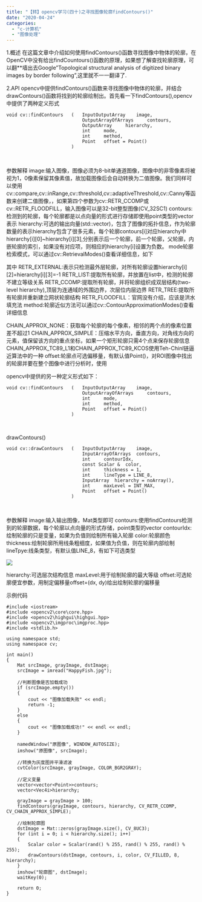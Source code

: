 ```yaml
---
title: "【转】opencv学习(四十)之寻找图像轮廓findContours()"
date: "2020-04-24"
categories: 
  - "c-计算机"
  - "图像处理"
---
```


1.概述 在这篇文章中介绍如何使用findContours()函数寻找图像中物体的轮廓，在OpenCV中没有给出findCountours()函数的原理，如果想了解查找轮廓原理，可以翻\*\*墙出去Google”Topological structural analysis of digitized binary images by border following”,这里就不一一翻译了.

2.API opencv中提供findContours()函数来寻找图像中物体的轮廓，并结合drawContours()函数将找到的轮廓绘制出。首先看一下findContours(),opencv中提供了两种定义形式

```
void cv::findContours   (   InputOutputArray    image,
                            OutputArrayOfArrays     contours,
                            OutputArray     hierarchy,
                            int     mode,
                            int     method,
                            Point   offset = Point() 
                        )   

```

 

参数解释 image:输入图像，图像必须为8-bit单通道图像，图像中的非零像素将被视为1，0像素保留其像素值，故加载图像后会自动转换为二值图像。我们同样可以使用cv::compare,cv::inRange,cv::threshold,cv::adaptiveThreshold,cv::Canny等函数来创建二值图像，，如果第四个参数为cv::RETR\_CCOMP或cv::RETR\_FLOODFILL，输入图像可以是32-bit整型图像(CV\_32SC1) contours:检测到的轮廓，每个轮廓都是以点向量的形式进行存储即使用point类型的vector表示 hierarchy:可选的输出向量(std::vector)，包含了图像的拓扑信息，作为轮廓数量的表示hierarchy包含了很多元素，每个轮廓contours\[i\]对应hierarchy中hierarchy\[i\]\[0\]~hierarchy\[i\]\[3\],分别表示后一个轮廓，前一个轮廓，父轮廓，内嵌轮廓的索引，如果没有对应项，则相应的hierarchy\[i\]设置为负数。 mode轮廓检索模式，可以通过cv::RetrievalModes()查看详细信息，如下

其中 RETR\_EXTERNAL:表示只检测最外层轮廓，对所有轮廓设置hierarchy\[i\]\[2\]=hierarchy\[i\]\[3\]=-1 RETR\_LIST:提取所有轮廓，并放置在list中，检测的轮廓不建立等级关系 RETR\_CCOMP:提取所有轮廓，并将轮廓组织成双层结构(two-level hierarchy),顶层为连通域的外围边界，次层位内层边界 RETR\_TREE:提取所有轮廓并重新建立网状轮廓结构 RETR\_FLOODFILL：官网没有介绍，应该是洪水填充法 method:轮廓近似方法可以通过cv::ContourApproximationModes()查看详细信息

CHAIN\_APPROX\_NONE：获取每个轮廓的每个像素，相邻的两个点的像素位置差不超过1 CHAIN\_APPROX\_SIMPLE：压缩水平方向，垂直方向，对角线方向的元素，值保留该方向的重点坐标，如果一个矩形轮廓只需4个点来保存轮廓信息 CHAIN\_APPROX\_TC89\_L1和CHAIN\_APPROX\_TC89\_KCOS使用Teh-Chinl链逼近算法中的一种 offset:轮廓点可选偏移量，有默认值Point()，对ROI图像中找出的轮廓并要在整个图像中进行分析时，使用

opencv中提供的另一种定义形式如下：

```
void cv::findContours   (   InputOutputArray    image,
                            OutputArrayOfArrays     contours,
                            int     mode,
                            int     method,
                            Point   offset = Point() 
                        )   

```

 

drawContours()

```
void cv::drawContours   (   InputOutputArray    image,
                            InputArrayOfArrays  contours,
                            int     contourIdx,
                            const Scalar &  color,
                            int     thickness = 1,
                            int     lineType = LINE_8,
                            InputArray  hierarchy = noArray(),
                            int     maxLevel = INT_MAX,
                            Point   offset = Point() 
                        )

```

 

参数解释 image:输入输出图像，Mat类型即可 contours:使用findContours检测到的轮廓数据，每个轮廓以点向量的形式存储，point类型的vector contourIdx:绘制轮廓的只是变量，如果为负值则绘制所有输入轮廓 color:轮廓颜色 thickness:绘制轮廓所用线条粗细度，如果值为负值，则在轮廓内部绘制 lineTpye:线条类型，有默认值LINE\_8，有如下可选类型

[![](images/20170415162619015-1.jpg)](http://127.0.0.1/?attachment_id=3376)

hierarchy:可选层次结构信息 maxLevel:用于绘制轮廓的最大等级 offset:可选轮廓便宜参数，用制定偏移量offset=(dx, dy)给出绘制轮廓的偏移量

示例代码

```
#include <iostream>
#include <opencv2\core\core.hpp>
#include <opencv2\highgui\highgui.hpp>
#include <opencv2\imgproc\imgproc.hpp>
#include <stdlib.h>

using namespace std;
using namespace cv;

int main()
{
    Mat srcImage, grayImage, dstImage;
    srcImage = imread("HappyFish.jpg");

    //判断图像是否加载成功
    if (srcImage.empty())
    {
        cout << "图像加载失败" << endl;
        return -1;
    }
    else
    {
        cout << "图像加载成功!" << endl << endl;
    }

    namedWindow("原图像", WINDOW_AUTOSIZE);
    imshow("原图像", srcImage);

    //转换为灰度图并平滑滤波
    cvtColor(srcImage, grayImage, COLOR_BGR2GRAY);

    //定义变量
    vector<vector<Point>>contours;
    vector<Vec4i>hierarchy;

    grayImage = grayImage > 100;
    findContours(grayImage, contours, hierarchy, CV_RETR_CCOMP, CV_CHAIN_APPROX_SIMPLE);

    //绘制轮廓图
    dstImage = Mat::zeros(grayImage.size(), CV_8UC3);
    for (int i = 0; i < hierarchy.size(); i++)
    {
        Scalar color = Scalar(rand() % 255, rand() % 255, rand() % 255);
        drawContours(dstImage, contours, i, color, CV_FILLED, 8, hierarchy);
    }
    imshow("轮廓图", dstImage);
    waitKey(0);

    return 0;
}

```

